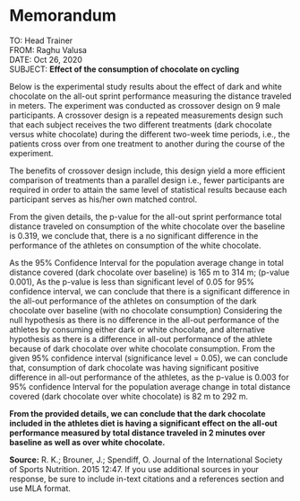 # Memorandum  

TO: Head Trainer  
FROM: Raghu Valusa  
DATE: Oct 26, 2020  
SUBJECT: **Effect of the consumption of chocolate on cycling**

Below is the experimental study results about the effect of dark and white chocolate on the all-out sprint performance measuring the distance traveled in meters. The experiment was conducted as crossover design on 9 male participants. A crossover design is a repeated measurements design such that each subject receives the two different treatments (dark chocolate versus white chocolate) during the different two-week time periods, i.e., the patients cross over from one treatment to another during the course of the experiment.

The benefits of crossover design include, this design yield a more efficient comparison of treatments than a parallel design i.e., fewer participants are required in order to attain the same level of statistical results because each participant serves as his/her own matched control. 

From the given details, the p-value for the all-out sprint performance total distance traveled on consumption of the white chocolate over the baseline is 0.319, we conclude that, there is a no significant difference in the performance of the athletes on consumption of the white chocolate.

As the 95% Confidence Interval for the population average change in total distance covered (dark chocolate over baseline) is 165 m to 314 m; (p-value 0.001), As the p-value is less than significant level of 0.05 for 95% confidence interval, we can conclude that there is a significant difference in the all-out performance of the athletes on consumption of the dark chocolate over baseline (with no chocolate consumption)
Considering the null hypothesis as there is no difference in the all-out performance of the athletes by consuming either dark or white chocolate, and alternative hypothesis as there is a difference in all-out performance of the athlete because of dark chocolate over white chocolate consumption. From the given 95% confidence interval (significance level = 0.05), we can conclude that, consumption of dark chocolate was having significant positive difference in all-out performance of the athletes, as the p-value is 0.003 for 95% confidence Interval for the population average change in total distance covered (dark chocolate over white chocolate) is 82 m to 292 m.

**From the provided details, we can conclude that the dark chocolate included in the athletes diet is having a significant effect on the all-out performance measured by total distance traveled in 2 minutes over baseline as well as over white chocolate.**

**Source:** R. K.; Brouner, J.; Spendiff, O. Journal of the International Society of Sports Nutrition. 2015 12:47. If you use additional sources in your response, be sure to include in-text citations and a references section and use MLA format.

